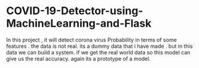 # COVID-19-Detector-using-MachineLearning-and-Flask
In this project , it will detect corona virus Probability in terms of some features . the data is not real. its a dummy data that i have made . but in this data we can build a system. if we get the real world data so this model can give us the real accuracy. again its a prototype of a model.

